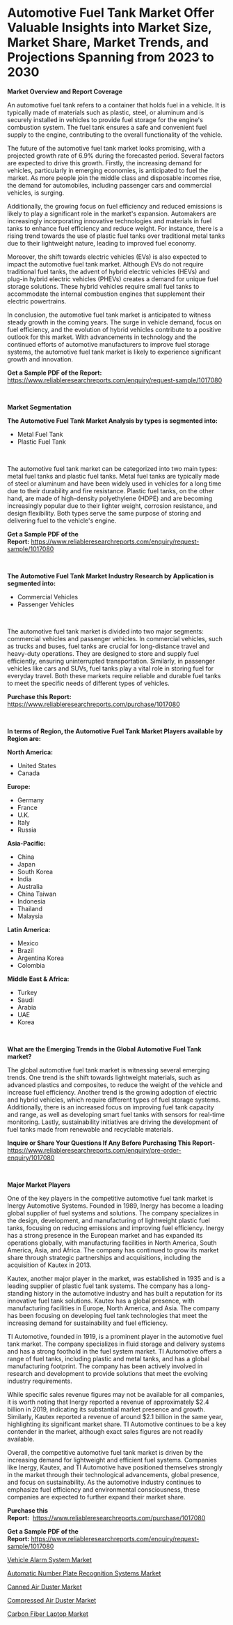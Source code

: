 <p><h1>Automotive Fuel Tank Market Offer Valuable Insights into Market Size, Market Share, Market Trends, and Projections Spanning from 2023 to 2030</h1></p><p><strong>Market Overview and Report Coverage</strong></p>
<p><p>An automotive fuel tank refers to a container that holds fuel in a vehicle. It is typically made of materials such as plastic, steel, or aluminum and is securely installed in vehicles to provide fuel storage for the engine's combustion system. The fuel tank ensures a safe and convenient fuel supply to the engine, contributing to the overall functionality of the vehicle.</p><p>The future of the automotive fuel tank market looks promising, with a projected growth rate of 6.9% during the forecasted period. Several factors are expected to drive this growth. Firstly, the increasing demand for vehicles, particularly in emerging economies, is anticipated to fuel the market. As more people join the middle class and disposable incomes rise, the demand for automobiles, including passenger cars and commercial vehicles, is surging.</p><p>Additionally, the growing focus on fuel efficiency and reduced emissions is likely to play a significant role in the market's expansion. Automakers are increasingly incorporating innovative technologies and materials in fuel tanks to enhance fuel efficiency and reduce weight. For instance, there is a rising trend towards the use of plastic fuel tanks over traditional metal tanks due to their lightweight nature, leading to improved fuel economy.</p><p>Moreover, the shift towards electric vehicles (EVs) is also expected to impact the automotive fuel tank market. Although EVs do not require traditional fuel tanks, the advent of hybrid electric vehicles (HEVs) and plug-in hybrid electric vehicles (PHEVs) creates a demand for unique fuel storage solutions. These hybrid vehicles require small fuel tanks to accommodate the internal combustion engines that supplement their electric powertrains.</p><p>In conclusion, the automotive fuel tank market is anticipated to witness steady growth in the coming years. The surge in vehicle demand, focus on fuel efficiency, and the evolution of hybrid vehicles contribute to a positive outlook for this market. With advancements in technology and the continued efforts of automotive manufacturers to improve fuel storage systems, the automotive fuel tank market is likely to experience significant growth and innovation.</p></p>
<p><strong>Get a Sample PDF of the Report:</strong> <a href="https://www.reliableresearchreports.com/enquiry/request-sample/1017080">https://www.reliableresearchreports.com/enquiry/request-sample/1017080</a></p>
<p>&nbsp;</p>
<p><strong>Market Segmentation</strong></p>
<p><strong>The Automotive Fuel Tank Market Analysis by types is segmented into:</strong></p>
<p><ul><li>Metal Fuel Tank</li><li>Plastic Fuel Tank</li></ul></p>
<p>&nbsp;</p>
<p><p>The automotive fuel tank market can be categorized into two main types: metal fuel tanks and plastic fuel tanks. Metal fuel tanks are typically made of steel or aluminum and have been widely used in vehicles for a long time due to their durability and fire resistance. Plastic fuel tanks, on the other hand, are made of high-density polyethylene (HDPE) and are becoming increasingly popular due to their lighter weight, corrosion resistance, and design flexibility. Both types serve the same purpose of storing and delivering fuel to the vehicle's engine.</p></p>
<p><strong>Get a Sample PDF of the Report:</strong>&nbsp;<a href="https://www.reliableresearchreports.com/enquiry/request-sample/1017080">https://www.reliableresearchreports.com/enquiry/request-sample/1017080</a></p>
<p>&nbsp;</p>
<p><strong>The Automotive Fuel Tank Market Industry Research by Application is segmented into:</strong></p>
<p><ul><li>Commercial Vehicles</li><li>Passenger Vehicles</li></ul></p>
<p>&nbsp;</p>
<p><p>The automotive fuel tank market is divided into two major segments: commercial vehicles and passenger vehicles. In commercial vehicles, such as trucks and buses, fuel tanks are crucial for long-distance travel and heavy-duty operations. They are designed to store and supply fuel efficiently, ensuring uninterrupted transportation. Similarly, in passenger vehicles like cars and SUVs, fuel tanks play a vital role in storing fuel for everyday travel. Both these markets require reliable and durable fuel tanks to meet the specific needs of different types of vehicles.</p></p>
<p><strong>Purchase this Report:</strong>&nbsp; <a href="https://www.reliableresearchreports.com/purchase/1017080">https://www.reliableresearchreports.com/purchase/1017080</a></p>
<p>&nbsp;</p>
<p><strong>In terms of Region, the Automotive Fuel Tank Market Players available by Region are:</strong></p>
<p>
    <p> <strong> North America: </strong>
        <ul>
            <li>United States</li>
            <li>Canada</li>
        </ul>
        </p> 
    <p> <strong> Europe: </strong>
        <ul>
            <li>Germany</li>
            <li>France</li>
            <li>U.K.</li>
            <li>Italy</li>
            <li>Russia</li>
        </ul>
        </p> 
    <p> <strong> Asia-Pacific: </strong>
        <ul>
            <li>China</li>
            <li>Japan</li>
            <li>South Korea</li>
            <li>India</li>
            <li>Australia</li>
            <li>China Taiwan</li>
            <li>Indonesia</li>
            <li>Thailand</li>
            <li>Malaysia</li>
        </ul>
        </p> 
    <p> <strong> Latin America: </strong>
        <ul>
            <li>Mexico</li>
            <li>Brazil</li>
            <li>Argentina Korea</li>
            <li>Colombia</li>
        </ul>
        </p> 
    <p> <strong> Middle East & Africa: </strong>
        <ul>
            <li>Turkey</li>
            <li>Saudi</li>
            <li>Arabia</li>
            <li>UAE</li>
            <li>Korea</li>
        </ul>
    </p>
    </p>
<p>&nbsp;</p>
<p><strong>What are the Emerging Trends in the Global Automotive Fuel Tank market?</strong></p>
<p><p>The global automotive fuel tank market is witnessing several emerging trends. One trend is the shift towards lightweight materials, such as advanced plastics and composites, to reduce the weight of the vehicle and increase fuel efficiency. Another trend is the growing adoption of electric and hybrid vehicles, which require different types of fuel storage systems. Additionally, there is an increased focus on improving fuel tank capacity and range, as well as developing smart fuel tanks with sensors for real-time monitoring. Lastly, sustainability initiatives are driving the development of fuel tanks made from renewable and recyclable materials.</p></p>
<p><strong>Inquire or Share Your Questions If Any Before Purchasing This Report</strong>- <a href="https://www.reliableresearchreports.com/enquiry/pre-order-enquiry/1017080">https://www.reliableresearchreports.com/enquiry/pre-order-enquiry/1017080</a></p>
<p>&nbsp;</p>
<p><strong>Major Market Players</strong></p>
<p><p>One of the key players in the competitive automotive fuel tank market is Inergy Automotive Systems. Founded in 1989, Inergy has become a leading global supplier of fuel systems and solutions. The company specializes in the design, development, and manufacturing of lightweight plastic fuel tanks, focusing on reducing emissions and improving fuel efficiency. Inergy has a strong presence in the European market and has expanded its operations globally, with manufacturing facilities in North America, South America, Asia, and Africa. The company has continued to grow its market share through strategic partnerships and acquisitions, including the acquisition of Kautex in 2013.</p><p>Kautex, another major player in the market, was established in 1935 and is a leading supplier of plastic fuel tank systems. The company has a long-standing history in the automotive industry and has built a reputation for its innovative fuel tank solutions. Kautex has a global presence, with manufacturing facilities in Europe, North America, and Asia. The company has been focusing on developing fuel tank technologies that meet the increasing demand for sustainability and fuel efficiency.</p><p>TI Automotive, founded in 1919, is a prominent player in the automotive fuel tank market. The company specializes in fluid storage and delivery systems and has a strong foothold in the fuel system market. TI Automotive offers a range of fuel tanks, including plastic and metal tanks, and has a global manufacturing footprint. The company has been actively involved in research and development to provide solutions that meet the evolving industry requirements.</p><p>While specific sales revenue figures may not be available for all companies, it is worth noting that Inergy reported a revenue of approximately $2.4 billion in 2019, indicating its substantial market presence and growth. Similarly, Kautex reported a revenue of around $2.1 billion in the same year, highlighting its significant market share. TI Automotive continues to be a key contender in the market, although exact sales figures are not readily available.</p><p>Overall, the competitive automotive fuel tank market is driven by the increasing demand for lightweight and efficient fuel systems. Companies like Inergy, Kautex, and TI Automotive have positioned themselves strongly in the market through their technological advancements, global presence, and focus on sustainability. As the automotive industry continues to emphasize fuel efficiency and environmental consciousness, these companies are expected to further expand their market share.</p></p>
<p><strong>Purchase this Report:</strong>&nbsp;&nbsp;<a href="https://www.reliableresearchreports.com/purchase/1017080">https://www.reliableresearchreports.com/purchase/1017080</a></p>
<p></p>
<p><strong>Get a Sample PDF of the Report:</strong>&nbsp;<a href="https://www.reliableresearchreports.com/enquiry/request-sample/1017080">https://www.reliableresearchreports.com/enquiry/request-sample/1017080</a></p>
<p><p><a href="https://github.com/RickHolmes3/Market-Research-Report-List-1/blob/main/vehicle-alarm-system-market.md">Vehicle Alarm System Market</a></p><p><a href="https://github.com/CliffMedina6/Market-Research-Report-List-1/blob/main/automatic-number-plate-recognition-systems-market.md">Automatic Number Plate Recognition Systems Market</a></p><p><a href="https://medium.com/@snehareportprime/canned-air-duster-market-size-cagr-trends-2024-2030-1e2d4a0fd63c">Canned Air Duster Market</a></p><p><a href="https://medium.com/@akshatreportprime/compressed-air-duster-market-research-report-its-history-and-forecast-2023-to-2030-3a761aa62f52">Compressed Air Duster Market</a></p><p><a href="https://medium.com/@aashish.reportprime2/carbon-fiber-laptop-market-the-key-to-successful-business-strategy-forecast-till-2030-4dd0e74f246e">Carbon Fiber Laptop Market</a></p></p>